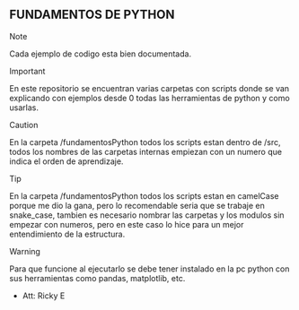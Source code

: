 ## FUNDAMENTOS DE PYTHON
> [!NOTE]
> Cada ejemplo de codigo esta bien documentada.

> [!IMPORTANT]
> En este repositorio se encuentran varias carpetas con scripts donde se van explicando con ejemplos desde 0 todas las herramientas de python y como usarlas.

> [!CAUTION]
> En la carpeta /fundamentosPython todos los scripts estan dentro de /src, todos los nombres de las carpetas internas empiezan con un numero que indica el orden de aprendizaje.

> [!TIP]
> En la carpeta /fundamentosPython todos los scripts estan en camelCase porque me dio la gana, pero lo recomendable seria que se trabaje en snake_case, tambien es necesario nombrar las carpetas y los modulos sin empezar con numeros, pero en este caso lo hice para un mejor entendimiento de la estructura.

> [!WARNING]
> Para que funcione al ejecutarlo se debe tener instalado en la pc python con sus herramientas como pandas, matplotlib, etc.

- Att: Ricky E
